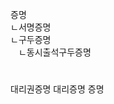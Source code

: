 <link rel="stylesheet" href="../../.res/darkmode.css">  

증명  
ㄴ<span class="r">서명증명</span>  
ㄴ<span class="t">구두증명</span>  
ㅤㄴ<span class="t">동시출석구두증명</span>  

#
대리권증명
대리증명
증명
